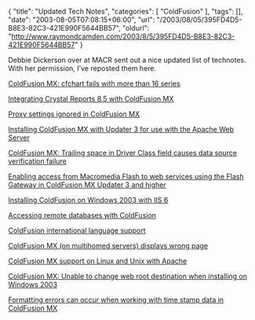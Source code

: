 {
	"title": "Updated Tech Notes",
	"categories": [
		"ColdFusion"
	],
	"tags": [],
	"date": "2003-08-05T07:08:15+06:00",
	"url": "/2003/08/05/395FD4D5-B8E3-82C3-421E990F5644BB57",
	"oldurl": "http://www.raymondcamden.com/2003/8/5/395FD4D5-B8E3-82C3-421E990F5644BB57"
}

Debbie Dickerson over at MACR sent out a nice updated list of technotes. With her permission, I've reposted them here.

<a href="http://www.macromedia.com/support/coldfusion/ts/documents/cfchart_max_series.htm">ColdFusion MX: cfchart fails with more than 16 series</a>

<a href="http://www.macromedia.com/support/coldfusion/ts/documents/cfmx_crystal85.htm">Integrating Crystal Reports 8.5 with ColdFusion MX</a>

<a href="http://www.macromedia.com/support/coldfusion/ts/documents/cfmx_proxy_setting.htm">Proxy settings ignored in ColdFusion MX</a>

<a href="http://www.macromedia.com/support/coldfusion/ts/documents/cfmx_u3_install_apache.htm">
Installing ColdFusion MX with Updater 3 for use with the Apache Web Server</a>

<a href="http://www.macromedia.com/support/coldfusion/ts/documents/driver_class_space.htm">ColdFusion MX: Trailing space in Driver Class field causes data source verification failure</a>

<a href="http://www.macromedia.com/support/coldfusion/ts/documents/enable_flash_webservices.htm">Enabling access from Macromedia Flash to web services using the Flash Gateway in ColdFusion MX Updater 3 and higher</a>

<a href="http://www.macromedia.com/support/coldfusion/ts/documents/install_cf_win2003.htm">Installing ColdFusion on Windows 2003 with IIS 6</a>

<a href="http://www.macromedia.com/support/coldfusion/ts/documents/tn17010.htm">Accessing remote databases with ColdFusion</a>

<a href="http://www.macromedia.com/support/coldfusion/ts/documents/tn17658.htm">ColdFusion international language support</a>

<a href="http://www.macromedia.com/support/coldfusion/ts/documents/tn18258.htm">ColdFusion MX (on multihomed servers) displays wrong page</a>

<a href="http://www.macromedia.com/support/coldfusion/ts/documents/tn18340.htm">ColdFusion MX support on Linux and Unix with Apache</a>

<a href="http://www.macromedia.com/support/coldfusion/ts/documents/win2003_path_error.htm">ColdFusion MX: Unable to change web root destination when installing on Windows 2003</a>

<a href="http://www.macromedia.com/support/coldfusion/ts/documents/tn18324.htm">Formatting errors can occur when working with time stamp data in ColdFusion MX</a>
